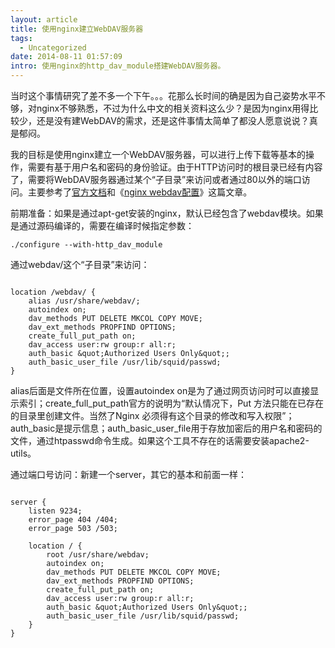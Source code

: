 ```yaml
---
layout: article
title: 使用nginx建立WebDAV服务器
tags:
  - Uncategorized
date: 2014-08-11 01:57:09
intro: 使用nginx的http_dav_module搭建WebDAV服务器。
---
```


当时这个事情研究了差不多一个下午。。。花那么长时间的确是因为自己姿势水平不够，对nginx不够熟悉，不过为什么中文的相关资料这么少？是因为nginx用得比较少，还是没有建WebDAV的需求，还是这件事情太简单了都没人愿意说说？真是郁闷。

我的目标是使用nginx建立一个WebDAV服务器，可以进行上传下载等基本的操作，需要有基于用户名和密码的身份验证。由于HTTP访问时的根目录已经有内容了，需要将WebDAV服务器通过某个“子目录”来访问或者通过80以外的端口访问。主要参考了[官方文档](http://nginx.org/en/docs/http/ngx_http_dav_module.html)和《[nginx webdav配置](http://blog.csdn.net/jollyjumper/article/details/8977596)》这篇文章。

前期准备：如果是通过apt-get安装的nginx，默认已经包含了webdav模块。如果是通过源码编译的，需要在编译时候指定参数：

```shell
./configure --with-http_dav_module
```

通过webdav/这个“子目录”来访问：

<span id="more-81"></span>

```

location /webdav/ {
    alias /usr/share/webdav/;
    autoindex on;
    dav_methods PUT DELETE MKCOL COPY MOVE;
    dav_ext_methods PROPFIND OPTIONS;
    create_full_put_path on;
    dav_access user:rw group:r all:r;
    auth_basic &quot;Authorized Users Only&quot;;
    auth_basic_user_file /usr/lib/squid/passwd;
}

```

alias后面是文件所在位置，设置autoindex on是为了通过网页访问时可以直接显示索引；create_full_put_path官方的说明为“默认情况下，Put 方法只能在已存在的目录里创建文件。当然了Nginx 必须得有这个目录的修改和写入权限”； auth_basic是提示信息；auth_basic_user_file用于存放加密后的用户名和密码的文件，通过htpasswd命令生成。如果这个工具不存在的话需要安装apache2-utils。

通过端口号访问：新建一个server，其它的基本和前面一样：

```

server {
    listen 9234;
    error_page 404 /404;
    error_page 503 /503;

    location / {
        root /usr/share/webdav;
        autoindex on;
        dav_methods PUT DELETE MKCOL COPY MOVE;
        dav_ext_methods PROPFIND OPTIONS;
        create_full_put_path on;
        dav_access user:rw group:r all:r;
        auth_basic &quot;Authorized Users Only&quot;;
        auth_basic_user_file /usr/lib/squid/passwd;
    }
}

```